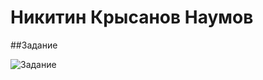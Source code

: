 # Никитин Крысанов Наумов##Задание ![](https://sun9-71.userapi.com/impf/tzB0suFGx8UbgEPQRXz-edn5kJAmJt6WwNugJA/0TUPiQERK8Y.jpg?size=1279x362&quality=96&proxy=1&sign=d1d26b4c0dc388ad1a37dc6800fc5c6f&type=album "Задание")